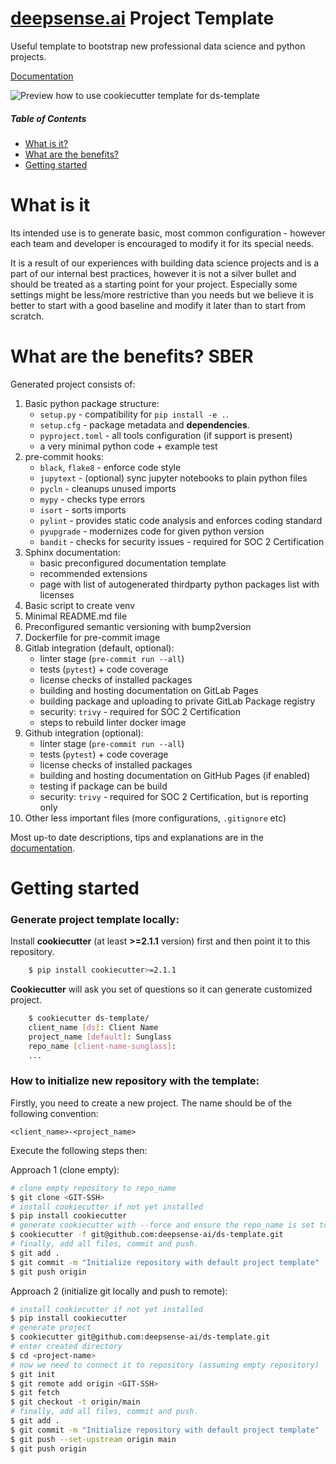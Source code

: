 # [deepsense.ai](https://deepsense.ai) Project Template 

Useful template to bootstrap new professional data science and python projects.

[Documentation](https://deepsense-ai.github.io/ds-template/)

![Preview how to use cookiecutter template for ds-template](https://github.com/deepsense-ai/ds-template/blob/main/docs/_static/make_template.gif?raw=true)

##### Table of Contents  
* [What is it?](#what-is-it)  
* [What are the benefits?](#what-are-the-benefits)
* [Getting started](#getting-started)  



# What is it


Its intended use is to generate basic, most common configuration - however each team and developer is encouraged to modify it for its special needs.

It is a result of our experiences with building data science projects and is a part of our internal best practices, however it is not a silver bullet and should be treated as a starting point for your project.
Especially some settings might be less/more restrictive than you needs  but we believe it is better to start with a good baseline and modify it later than to start from scratch.


# What are the benefits? SBER

Generated project consists of:

1. Basic python package structure:
    * `setup.py` - compatibility for `pip install -e .`.
    * `setup.cfg` - package metadata and **dependencies**.
    * `pyproject.toml` - all tools configuration (if support is present)
    * a very minimal python code + example test
1. pre-commit hooks:
    * `black`, `flake8` - enforce code style
    * `jupytext` - (optional) sync jupyter notebooks to plain python files
    * `pycln` - cleanups unused imports
    * `mypy` - checks type errors
    * `isort` - sorts imports
    * `pylint` - provides static code analysis and enforces coding standard
    * `pyupgrade` - modernizes code for given python version
    * `bandit` - checks for security issues - required for SOC 2 Certification
1. Sphinx documentation:
    * basic preconfigured documentation template
    * recommended extensions
    * page with list of autogenerated thirdparty python packages list with licenses
1. Basic script to create venv
1. Minimal README.md file
1. Preconfigured semantic versioning with bump2version
1. Dockerfile for pre-commit image
1. Gitlab integration (default, optional):
    * linter stage (`pre-commit run --all`)
    * tests (`pytest`) + code coverage
    * license checks of installed packages
    * building and hosting documentation on GitLab Pages
    * building package and uploading to private GitLab Package registry
    * security: `trivy` - required for SOC 2 Certification
    * steps to rebuild linter docker image
1. Github integration (optional):
    * linter stage (`pre-commit run --all`)
    * tests (`pytest`) + code coverage
    * license checks of installed packages
    * building and hosting documentation on GitHub Pages (if enabled)
    * testing if package can be build
    * security: `trivy` - required for SOC 2 Certification, but is reporting only
1. Other less important files (more configurations, `.gitignore` etc)

Most up-to date descriptions, tips and explanations are in the [documentation](https://deepsense-ai.github.io/ds-template/).

# Getting started

### Generate project template locally:

Install **cookiecutter** (at least **>=2.1.1** version) first and then point it to this repository.
```bash
    $ pip install cookiecutter>=2.1.1
```

**Cookiecutter** will ask you set of questions so it can generate customized project.

``` bash
    $ cookiecutter ds-template/
    client_name [ds]: Client Name
    project_name [default]: Sunglass
    repo_name [client-name-sunglass]:
    ...
```

### How to initialize new repository with the template:

Firstly, you need to create a new project. The name should be of the following convention: 

`<client_name>-<project_name>`

Execute the following steps then:

Approach 1 (clone empty):

```bash
# clone empty repository to repo_name
$ git clone <GIT-SSH>
# install cookiecutter if not yet installed
$ pip install cookiecutter
# generate cookiecutter with --force and ensure the repo_name is set to the same name as directory you cloned git repository to.
$ cookiecutter -f git@github.com:deepsense-ai/ds-template.git
# finally, add all files, commit and push.
$ git add .
$ git commit -m "Initialize repository with default project template"
$ git push origin
```

Approach 2 (initialize git locally and push to remote):

```bash
# install cookiecutter if not yet installed
$ pip install cookiecutter
# generate project
$ cookiecutter git@github.com:deepsense-ai/ds-template.git
# enter created directory
$ cd <project-name>
# now we need to connect it to repository (assuming empty repository)
$ git init
$ git remote add origin <GIT-SSH>
$ git fetch
$ git checkout -t origin/main
# finally, add all files, commit and push.
$ git add .
$ git commit -m "Initialize repository with default project template"
$ git push --set-upstream origin main
$ git push origin
```

